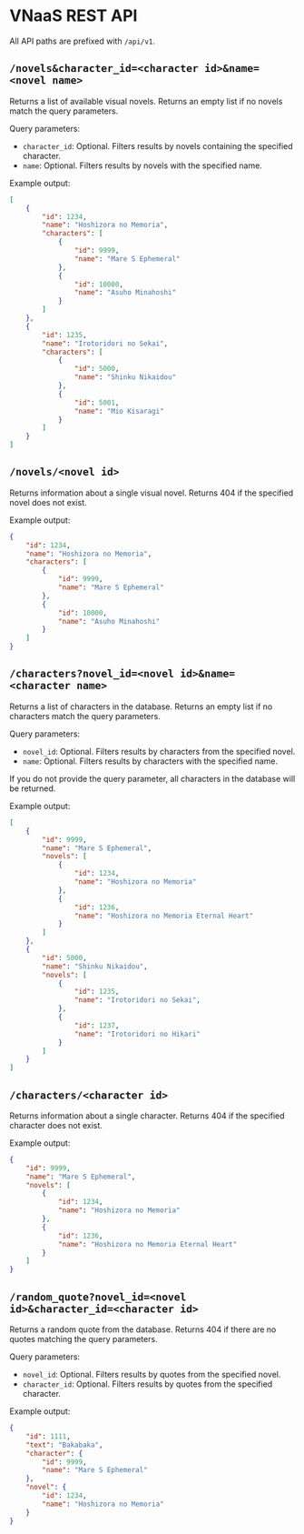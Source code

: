# VNaaS REST API

All API paths are prefixed with `/api/v1`.

## `/novels&character_id=<character id>&name=<novel name>`

Returns a list of available visual novels. Returns
an empty list if no novels match the query parameters.

Query parameters:

- `character_id`: Optional. Filters results by novels containing the specified character.
- `name`: Optional. Filters results by novels with the specified name.

Example output:

```JSON
[
    {
        "id": 1234,
        "name": "Hoshizora no Memoria",
        "characters": [
            {
                "id": 9999,
                "name": "Mare S Ephemeral"
            },
            {
                "id": 10000,
                "name": "Asuho Minahoshi"
            }
        ]
    },
    {
        "id": 1235,
        "name": "Irotoridori no Sekai",
        "characters": [
            {
                "id": 5000,
                "name": "Shinku Nikaidou"
            },
            {
                "id": 5001,
                "name": "Mio Kisaragi"
            }
        ]
    }
]
```


## `/novels/<novel id>`

Returns information about a single visual novel. Returns 404 if
the specified novel does not exist.

Example output:

```JSON
{
    "id": 1234,
    "name": "Hoshizora no Memoria",
    "characters": [
        {
            "id": 9999,
            "name": "Mare S Ephemeral"
        },
        {
            "id": 10000,
            "name": "Asuho Minahoshi"
        }
    ]
}
```


## `/characters?novel_id=<novel id>&name=<character name>`

Returns a list of characters in the database. Returns
an empty list if no characters match the query parameters.

Query parameters:

- `novel_id`: Optional. Filters results by characters from the specified novel.
- `name`: Optional. Filters results by characters with the specified name.

If you do not provide the query parameter, all characters
in the database will be returned.

Example output:

```JSON
[
    {
        "id": 9999,
        "name": "Mare S Ephemeral",
        "novels": [
            {
                "id": 1234,
                "name": "Hoshizora no Memoria"
            },
            {
                "id": 1236,
                "name": "Hoshizora no Memoria Eternal Heart"
            }
        ]
    },
    {
        "id": 5000,
        "name": "Shinku Nikaidou",
        "novels": [
            {
                "id": 1235,
                "name": "Irotoridori no Sekai",
            },
            {
                "id": 1237,
                "name": "Irotoridori no Hikari"
            }
        ]
    }
]
```


## `/characters/<character id>`

Returns information about a single character. Returns 404 if
the specified character does not exist.

Example output:

```JSON
{
    "id": 9999,
    "name": "Mare S Ephemeral",
    "novels": [
        {
            "id": 1234,
            "name": "Hoshizora no Memoria"
        },
        {
            "id": 1236,
            "name": "Hoshizora no Memoria Eternal Heart"
        }
    ]
}
```


## `/random_quote?novel_id=<novel id>&character_id=<character id>`

Returns a random quote from the database. Returns 404 if there
are no quotes matching the query parameters.

Query parameters:

- `novel_id`: Optional. Filters results by quotes from the specified novel.
- `character_id`: Optional. Filters results by quotes from the specified character.

Example output:

```JSON
{
    "id": 1111,
    "text": "Bakabaka",
    "character": {
        "id": 9999,
        "name": "Mare S Ephemeral"
    },
    "novel": {
        "id": 1234,
        "name": "Hoshizora no Memoria"
    }
}
```
